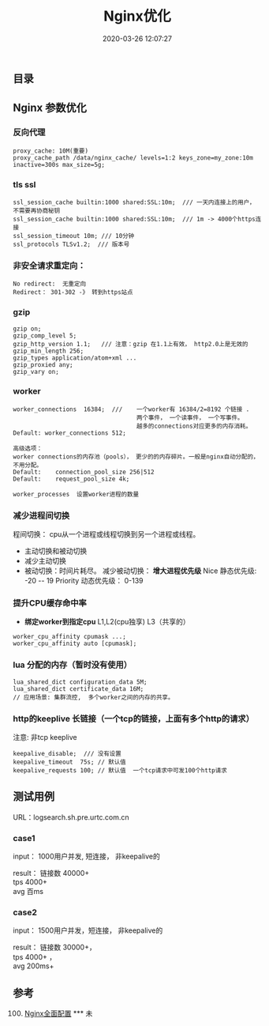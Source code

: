 ﻿---
title: Nginx优化
date: 2020-03-26 12:07:27
tags:
  - Nginx
categories:
  - 中间件
  - nginx
---

<p></p>
<!-- more -->

## 目录
<!-- toc -->

##  Nginx 参数优化

###  反向代理
```	nginx
proxy_cache: 10M(重要)
proxy_cache_path /data/nginx_cache/ levels=1:2 keys_zone=my_zone:10m inactive=300s max_size=5g;
```


### tls ssl
``` nginx
ssl_session_cache builtin:1000 shared:SSL:10m;  /// 一天内连接上的用户， 不需要再协商秘钥
ssl_session_cache builtin:1000 shared:SSL:10m;  /// 1m -> 4000个https连接
ssl_session_timeout 10m; /// 10分钟
ssl_protocols TLSv1.2;  /// 版本号
```

### 非安全请求重定向：
``` nginx
No redirect:  无重定向 
Redirect： 301-302 -》 转到https站点 
```

### gzip
``` nginx
gzip on;
gzip_comp_level 5;
gzip_http_version 1.1;   /// 注意：gzip 在1.1上有效， http2.0上是无效的
gzip_min_length 256;
gzip_types application/atom+xml ... 
gzip_proxied any;
gzip_vary on;
```


###  worker 
``` nginx
worker_connections  16384;  ///    一个worker有 16384/2=8192 ‬个链接 .
                                   两个事件， 一个读事件， 一个写事件。 
                                   越多的connections对应更多的内存消耗。
Default: worker_connections 512;                                 
```

``` nginx
高级选项：
worker connections的内存池（pools）， 更少的的内存碎片。一般是nginx自动分配的， 不用分配。
Default: 	connection_pool_size 256|512
Default: 	request_pool_size 4k;
```

``` nginx
worker_processes  设置worker进程的数量
```


### 减少进程间切换
程间切换： cpu从一个进程或线程切换到另一个进程或线程。

+ 主动切换和被动切换
+ 减少主动切换
+ 被动切换：时间片耗尽。 
减少被动切换： **增大进程优先级**
Nice 静态优先级: -20 -- 19
Priority 动态优先级： 0-139

### 提升CPU缓存命中率
+ **绑定worker到指定cpu**
L1,L2(cpu独享) 
L3（共享的）
``` nginx
worker_cpu_affinity cpumask ...;
worker_cpu_affinity auto [cpumask];
```

### lua 分配的内存（暂时没有使用）
``` nginx
lua_shared_dict configuration_data 5M;
lua_shared_dict certificate_data 16M;
// 应用场景: 集群流控,  多个worker之间的内存的共享。
```


### http的keeplive  长链接（一个tcp的链接，上面有多个http的请求）  
注意: 非tcp keeplive 

``` nginx
keepalive_disable;  /// 没有设置
keepalive_timeout  75s; // 默认值
keepalive_requests 100; // 默认值  一个tcp请求中可发100个http请求
```

##  测试用例
URL：logsearch.sh.pre.urtc.com.cn

### case1
input：
1000用户并发, 短连接， 非keepalive的   

result：
链接数  40000+  
tps 4000+   
avg 百ms   

### case2
input：
1500用户并发，短连接， 非keepalive的    

result：
链接数 30000+，  
tps 4000+ ，   
avg 200ms+ 


## 参考
100. [Nginx全面配置](https://www.cnblogs.com/xfeiyun/p/15877678.html)  *** 未

